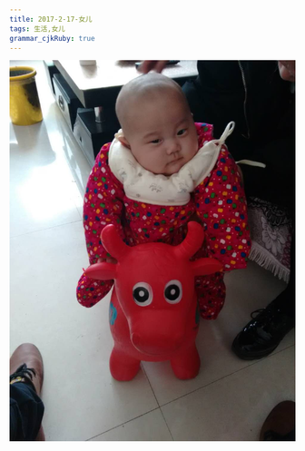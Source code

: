 ```yaml
---
title: 2017-2-17-女儿
tags: 生活,女儿
grammar_cjkRuby: true
---
```


![enter description here][1]


  [1]: /img/1.jpg